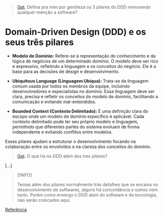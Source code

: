 > [Gpt](https://chatgpt.com/). Defina pra mim por gentileza os 3 pilares do DDD removendo qualquer menção a software?

# Domain-Driven Design (DDD) e os seus três pilares

- **Modelo de Domínio:** Refere-se à representação do conhecimento e da lógica de negócios de um determinado domínio. O modelo deve ser rico e expressivo, refletindo a linguagem e os conceitos do negócio. Ele é a base para as decisões de design e desenvolvimento.

- **Ubiquitous Language (Linguagem Ubíqua):** Trata-se da linguagem comum usada por todos os membros da equipe, incluindo desenvolvedores e especialistas no domínio. Essa linguagem deve ser clara, precisa e refletir os conceitos do modelo de domínio, facilitando a comunicação e evitando mal-entendidos.

 - **Bounded Context (Contexto Delimitado):** É uma definição clara do escopo onde um modelo de domínio específico é aplicável. Cada contexto delimitado pode ter seu próprio modelo e linguagem, permitindo que diferentes partes do sistema evoluam de forma independente e evitando conflitos entre modelos.

Esses pilares ajudam a estruturar o desenvolvimento focando na colaboração entre os envolvidos e na clareza dos conceitos do domínio.

> [Gpt](https://chatgpt.com/). O que há no DDD além dos tres pilares?

[...]

> [!INFO]
>
> Temas além dos pilares normalmente trás detalhes que se encaixa no desenvolvimento de softwares, alguns há concordância e outros nem tanto. Porém como enxergo o DDD alem do software e da tecnologia, não serão colocados aqui.

[Referência](https://www.domainlanguage.com/ddd/)
